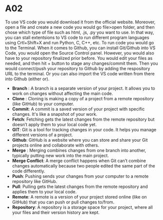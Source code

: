 # A02
To use VS code you would download it from the official website. 
Moreover, open a file and create a new code you would go file>open folder, and then chose which type of file such as html, .js, .py you want to use.
In that way, you can stall extentsions to VS code to run different program languages using Crtl+Shift+X and run Python, C, C++, etc.
To run code you would go to the Terminal. 
When it comes to Github, you can install Git/Github into VS Code, you would open the Source Control panel. However, you would also have to your repository finalized prior before. 
You would edit your files as needed, and then hit + button to stage any changes/commit them. 
Then you would connect/push your repository to Github by adding the respository URL to the terminal. Or you can also import the VS code written from there into Github (either or).
* **Branch** : A branch is a separate version of your project. It allows you to work on changes without affecting the main code.
* **Clone** : Cloning is making a copy of a project from a remote repository (like GitHub) to your computer.
* **Commit**: A commit is a saved version of your project with specific changes. It's like a snapshot of your work.
* **Fetch**: Fetching gets the latest changes from the remote repository but doesn’t apply them to your local code yet.
* **GIT**: Git is a tool for tracking changes in your code. It helps you manage different versions of a project.
* **Github**: GitHub is a website where you can store and share your Git projects online and collaborate with others.
* **Merge** : Merging combines changes from one branch into another, typically putting new work into the main project.
* **Merge Conflict**: A merge conflict happens when Git can’t combine changes automatically because two people edited the same part of the code differently.
* **Push**: Pushing sends your changes from your computer to a remote repository like GitHub.
* **Pull**: Pulling gets the latest changes from the remote repository and applies them to your local code.
* **Remote**: A remote is a version of your project stored online (like on GitHub) that you can push or pull changes to/from.
* **Repository**: A repository is a storage space for your project, where all your files and their version history are kept.
